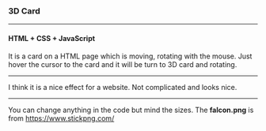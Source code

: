 ### 3D Card
---
#### HTML + CSS + JavaScript

It is a card on a HTML page which is moving, rotating with the mouse. 
Just hover the cursor to the card and it will be turn to 3D card and rotating.

---

I think it is a nice effect for a website. Not complicated and looks nice.

---

You can change anything in the code but mind the sizes. 
The **falcon.png** is from <https://www.stickpng.com/>